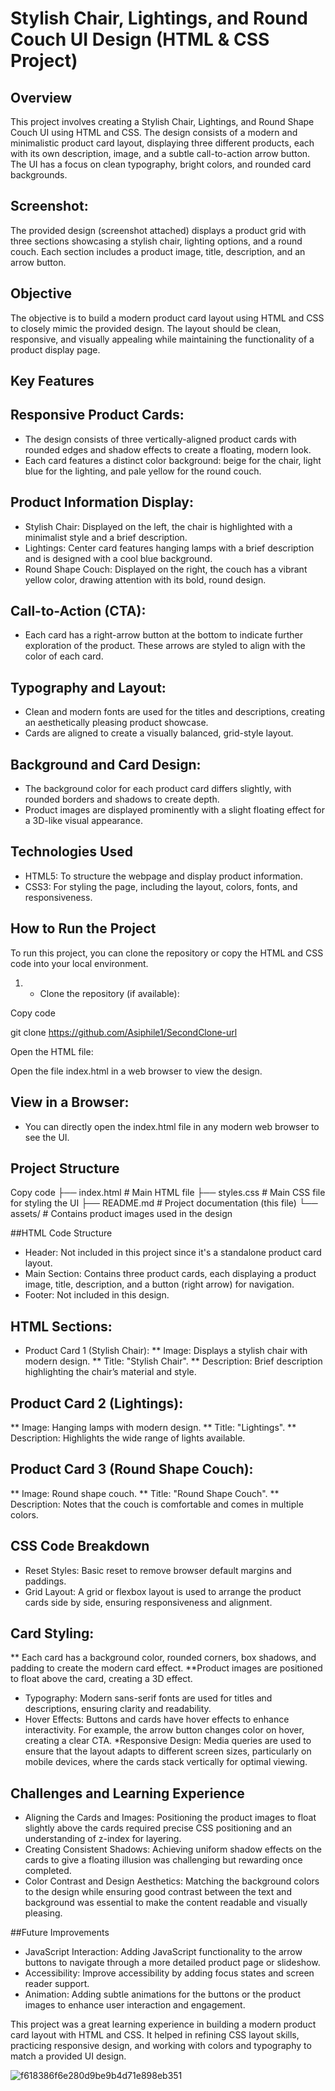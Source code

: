 # Stylish Chair, Lightings, and Round Couch UI Design (HTML & CSS Project)

## Overview

This project involves creating a Stylish Chair, Lightings, and Round Shape Couch UI using HTML and CSS. The design consists of a modern and minimalistic product card layout, displaying three different products, each with its own description, image, and a subtle call-to-action arrow button. The UI has a focus on clean typography, bright colors, and rounded card backgrounds.

## Screenshot:

The provided design (screenshot attached) displays a product grid with three sections showcasing a stylish chair, lighting options, and a round couch. Each section includes a product image, title, description, and an arrow button.

## Objective

The objective is to build a modern product card layout using HTML and CSS to closely mimic the provided design. The layout should be clean, responsive, and visually appealing while maintaining the functionality of a product display page.

## Key Features

## Responsive Product Cards:

* The design consists of three vertically-aligned product cards with rounded edges and shadow effects to create a floating, modern look.
* Each card features a distinct color background: beige for the chair, light blue for the lighting, and pale yellow for the round couch.

## Product Information Display:

* Stylish Chair: Displayed on the left, the chair is highlighted with a minimalist style and a brief description.
* Lightings: Center card features hanging lamps with a brief description and is designed with a cool blue background.
* Round Shape Couch: Displayed on the right, the couch has a vibrant yellow color, drawing attention with its bold, round design.

## Call-to-Action (CTA):

* Each card has a right-arrow button at the bottom to indicate further exploration of the product. These arrows are styled to align with the color of each card.

## Typography and Layout:

* Clean and modern fonts are used for the titles and descriptions, creating an aesthetically pleasing product showcase.
* Cards are aligned to create a visually balanced, grid-style layout.

## Background and Card Design:

* The background color for each product card differs slightly, with rounded borders and shadows to create depth.
* Product images are displayed prominently with a slight floating effect for a 3D-like visual appearance.
## Technologies Used

* HTML5: To structure the webpage and display product information.
* CSS3: For styling the page, including the layout, colors, fonts, and responsiveness.

## How to Run the Project
To run this project, you can clone the repository or copy the HTML and CSS code into your local environment.

1. * Clone the repository (if available):


Copy code

git clone https://github.com/Asiphile1/SecondClone-url

Open the HTML file:

Open the file index.html in a web browser to view the design.

## View in a Browser:

* You can directly open the index.html file in any modern web browser to see the UI.


## Project Structure

Copy code
├── index.html      # Main HTML file
├── styles.css      # Main CSS file for styling the UI
├── README.md       # Project documentation (this file)
└── assets/         # Contains product images used in the design

##HTML Code Structure

* Header: Not included in this project since it's a standalone product card layout.
* Main Section: Contains three product cards, each displaying a product image, title, description, and a button (right arrow) for navigation.
* Footer: Not included in this design.

## HTML Sections:

* Product Card 1 (Stylish Chair):
** Image: Displays a stylish chair with modern design.
** Title: "Stylish Chair".
** Description: Brief description highlighting the chair’s material and style.

## Product Card 2 (Lightings):
** Image: Hanging lamps with modern design.
** Title: "Lightings".
** Description: Highlights the wide range of lights available.

## Product Card 3 (Round Shape Couch):
** Image: Round shape couch.
** Title: "Round Shape Couch".
** Description: Notes that the couch is comfortable and comes in multiple colors.

## CSS Code Breakdown

* Reset Styles: Basic reset to remove browser default margins and paddings.
* Grid Layout: A grid or flexbox layout is used to arrange the product cards side by side, ensuring responsiveness and alignment.

## Card Styling:

** Each card has a background color, rounded corners, box shadows, and padding to create the modern card effect.
**Product images are positioned to float above the card, creating a 3D effect.
* Typography: Modern sans-serif fonts are used for titles and descriptions, ensuring clarity and readability.
* Hover Effects: Buttons and cards have hover effects to enhance interactivity. For example, the arrow button changes color on hover, creating a clear CTA.
*Responsive Design: Media queries are used to ensure that the layout adapts to different screen sizes, particularly on mobile devices, where the cards stack vertically for optimal viewing.


## Challenges and Learning Experience

* Aligning the Cards and Images: Positioning the product images to float slightly above the cards required precise CSS positioning and an understanding of z-index for layering.
* Creating Consistent Shadows: Achieving uniform shadow effects on the cards to give a floating illusion was challenging but rewarding once completed.
* Color Contrast and Design Aesthetics: Matching the background colors to the design while ensuring good contrast between the text and background was essential to make the content readable and visually pleasing.

##Future Improvements

* JavaScript Interaction: Adding JavaScript functionality to the arrow buttons to navigate through a more detailed product page or slideshow.
* Accessibility: Improve accessibility by adding focus states and screen reader support.
* Animation: Adding subtle animations for the buttons or the product images to enhance user interaction and engagement.


This project was a great learning experience in building a modern product card layout with HTML and CSS. It helped in refining CSS layout skills, practicing responsive design, and working with colors and typography to match a provided UI design.


![f618386f6e280d9be9b4d71e898eb351](https://github.com/user-attachments/assets/b41ddebd-cf02-4923-b644-421843604feb)
